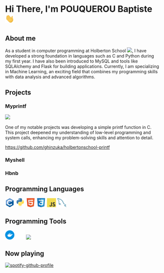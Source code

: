<h1>Hi There, I'm POUQUEROU Baptiste <img  src="https://raw.githubusercontent.com/ABSphreak/ABSphreak/master/gifs/Hi.gif" width="30px"></h1>
<h2> About me </h2>
As a student in computer programming at Holberton School <img src="https://github.com/ghinzuka/ghinzuka/assets/102736316/f6acd5ec-bbdf-4f68-9dc3-cb3a50a0e2ef" width="50px">, I have developed a strong foundation in languages such as C and Python during my first year. I have also been introduced to MySQL and tools like SQLAlchemy and Flask for building applications. Currently, I am specializing in Machine Learning, an exciting field that combines my programming skills with data analysis and advanced algorithms.


## Projects

### Myprintf 
<img src = "https://github.com/ghinzuka/ghinzuka/assets/102736316/e570cd92-0202-4a83-a810-1ab10faf5c62" width='250px'/> 

One of my notable projects was developing a simple printf function in C. This project deepened my understanding of low-level programming and system calls, enhancing my problem-solving skills and attention to detail.

https://github.com/ghinzuka/holbertonschool-printf

### Myshell
### Hbnb

## Programming Languages
<img src = 'https://github.com/ghinzuka/ghinzuka/blob/main/images/c.svg' width='30'/> <img src = 'https://github.com/ghinzuka/ghinzuka/blob/main/images/python.svg' height='30'/>  <img src = 'https://github.com/ghinzuka/ghinzuka/blob/main/images/html.svg' width='30'/>   <img src = 'https://github.com/ghinzuka/ghinzuka/blob/main/images/css.svg' width='30'/> <img src = 'https://github.com/ghinzuka/ghinzuka/blob/main/images/js.svg' width='30'/>  <img src = 'https://github.com/ghinzuka/ghinzuka/blob/main/images/mysql.svg' width='30px'/>


## Programming Tools

<img src = 'https://github.com/ghinzuka/ghinzuka/blob/main/images/docker.svg' width='30'/> <img src = 'https://github.com/ghinzuka/ghinzuka/blob/main/images/flask.svg' width='30'/> <img src = 'https://github.com/ghinzuka/ghinzuka/assets/102736316/b032f7be-a5a9-41d2-a439-5800f5d2fb61' width='50'/> 


## Now playing

[![spotify-github-profile](https://spotify-github-profile.kittinanx.com/api/view?uid=pouqba&cover_image=true&theme=default&show_offline=false&background_color=121212&interchange=false&bar_color=53b14f&bar_color_cover=false)](https://spotify-github-profile.kittinanx.com/api/view?uid=pouqba&redirect=true)
